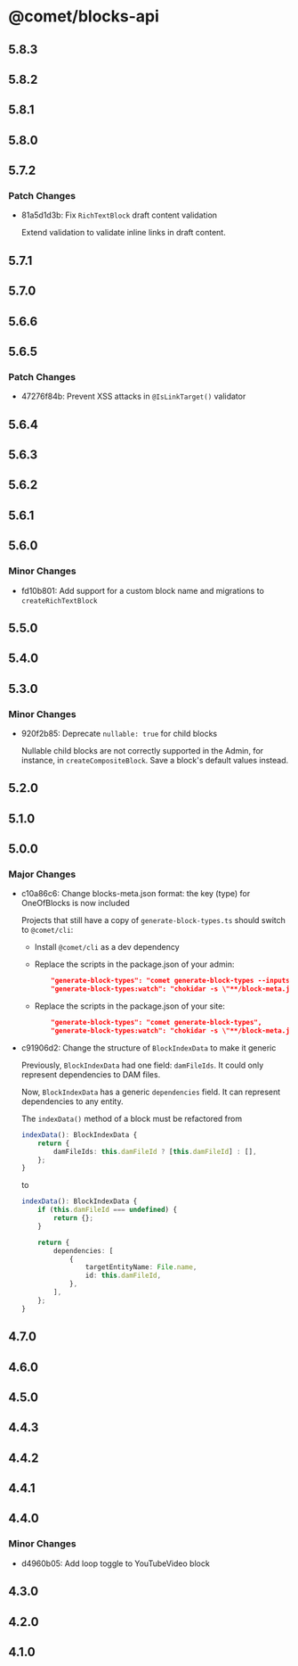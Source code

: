# @comet/blocks-api

## 5.8.3

## 5.8.2

## 5.8.1

## 5.8.0

## 5.7.2

### Patch Changes

-   81a5d1d3b: Fix `RichTextBlock` draft content validation

    Extend validation to validate inline links in draft content.

## 5.7.1

## 5.7.0

## 5.6.6

## 5.6.5

### Patch Changes

-   47276f84b: Prevent XSS attacks in `@IsLinkTarget()` validator

## 5.6.4

## 5.6.3

## 5.6.2

## 5.6.1

## 5.6.0

### Minor Changes

-   fd10b801: Add support for a custom block name and migrations to `createRichTextBlock`

## 5.5.0

## 5.4.0

## 5.3.0

### Minor Changes

-   920f2b85: Deprecate `nullable: true` for child blocks

    Nullable child blocks are not correctly supported in the Admin, for instance, in `createCompositeBlock`.
    Save a block's default values instead.

## 5.2.0

## 5.1.0

## 5.0.0

### Major Changes

-   c10a86c6: Change blocks-meta.json format: the key (type) for OneOfBlocks is now included

    Projects that still have a copy of `generate-block-types.ts` should switch to `@comet/cli`:

    -   Install `@comet/cli` as a dev dependency
    -   Replace the scripts in the package.json of your admin:

        ```json
            "generate-block-types": "comet generate-block-types --inputs",
            "generate-block-types:watch": "chokidar -s \"**/block-meta.json\" -c \"npm run generate-block-types\""
        ```

    -   Replace the scripts in the package.json of your site:

        ```json
            "generate-block-types": "comet generate-block-types",
            "generate-block-types:watch": "chokidar -s \"**/block-meta.json\" -c \"npm run generate-block-types\"",
        ```

-   c91906d2: Change the structure of `BlockIndexData` to make it generic

    Previously, `BlockIndexData` had one field: `damFileIds`. It could only represent dependencies to DAM files.

    Now, `BlockIndexData` has a generic `dependencies` field. It can represent dependencies to any entity.

    The `indexData()` method of a block must be refactored from

    ```ts
    indexData(): BlockIndexData {
        return {
            damFileIds: this.damFileId ? [this.damFileId] : [],
        };
    }
    ```

    to

    ```ts
    indexData(): BlockIndexData {
        if (this.damFileId === undefined) {
            return {};
        }

        return {
            dependencies: [
                {
                    targetEntityName: File.name,
                    id: this.damFileId,
                },
            ],
        };
    }
    ```

## 4.7.0

## 4.6.0

## 4.5.0

## 4.4.3

## 4.4.2

## 4.4.1

## 4.4.0

### Minor Changes

-   d4960b05: Add loop toggle to YouTubeVideo block

## 4.3.0

## 4.2.0

## 4.1.0

